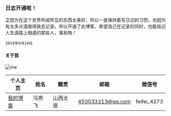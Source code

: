 ### 日志开通啦！

正因为在这个世界所闻所见的东西太美好，所以一直保持着写日记的习惯。也因为有太多点滴值得我去记录，所以开通了此博客，希望自己在记录的同时，也能铭记人生道路上相遇的那些人，事和物！
```
2019年6月14日
```
#### 关于我
![me](http://ww4.sinaimg.cn/large/006tNc79ly1g48rg8dthfj30u01454qp.jpg 'hippo')

| 个人主页 | 姓名 | 籍贯 | 邮箱 | 微信号 |  
| ------------- | ------------ |------------ |------------ |------------ |
| <a  href="https://hippo00.github.io/vueblog/" target="_blank">我的博客</a>  | 冯燕飞 | 山西太原 |450033313@qq.com| feifei_4273 | 
